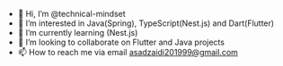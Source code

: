 - 👋 Hi, I’m @technical-mindset
- 👀 I’m interested in Java(Spring), TypeScript(Nest.js) and Dart(Flutter)
- 🌱 I’m currently learning (Nest.js)
- 💞️ I’m looking to collaborate on Flutter and Java projects
- 📫 How to reach me via email asadzaidi201999@gmail.com

<!---
technical-mindset/technical-mindset is a ✨ special ✨ repository because its `README.md` (this file) appears on your GitHub profile.
You can click the Preview link to take a look at your changes.
--->
